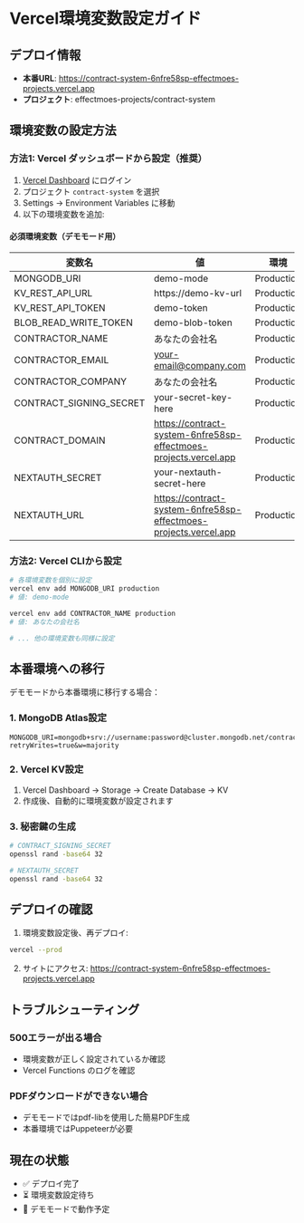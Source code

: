 # Vercel環境変数設定ガイド

## デプロイ情報
- **本番URL**: https://contract-system-6nfre58sp-effectmoes-projects.vercel.app
- **プロジェクト**: effectmoes-projects/contract-system

## 環境変数の設定方法

### 方法1: Vercel ダッシュボードから設定（推奨）

1. [Vercel Dashboard](https://vercel.com/dashboard) にログイン
2. プロジェクト `contract-system` を選択
3. Settings → Environment Variables に移動
4. 以下の環境変数を追加:

#### 必須環境変数（デモモード用）

| 変数名 | 値 | 環境 |
|--------|-----|------|
| MONGODB_URI | demo-mode | Production |
| KV_REST_API_URL | https://demo-kv-url | Production |
| KV_REST_API_TOKEN | demo-token | Production |
| BLOB_READ_WRITE_TOKEN | demo-blob-token | Production |
| CONTRACTOR_NAME | あなたの会社名 | Production |
| CONTRACTOR_EMAIL | your-email@company.com | Production |
| CONTRACTOR_COMPANY | あなたの会社名 | Production |
| CONTRACT_SIGNING_SECRET | your-secret-key-here | Production |
| CONTRACT_DOMAIN | https://contract-system-6nfre58sp-effectmoes-projects.vercel.app | Production |
| NEXTAUTH_SECRET | your-nextauth-secret-here | Production |
| NEXTAUTH_URL | https://contract-system-6nfre58sp-effectmoes-projects.vercel.app | Production |

### 方法2: Vercel CLIから設定

```bash
# 各環境変数を個別に設定
vercel env add MONGODB_URI production
# 値: demo-mode

vercel env add CONTRACTOR_NAME production
# 値: あなたの会社名

# ... 他の環境変数も同様に設定
```

## 本番環境への移行

デモモードから本番環境に移行する場合：

### 1. MongoDB Atlas設定
```
MONGODB_URI=mongodb+srv://username:password@cluster.mongodb.net/contract_system?retryWrites=true&w=majority
```

### 2. Vercel KV設定
1. Vercel Dashboard → Storage → Create Database → KV
2. 作成後、自動的に環境変数が設定されます

### 3. 秘密鍵の生成
```bash
# CONTRACT_SIGNING_SECRET
openssl rand -base64 32

# NEXTAUTH_SECRET
openssl rand -base64 32
```

## デプロイの確認

1. 環境変数設定後、再デプロイ:
```bash
vercel --prod
```

2. サイトにアクセス:
https://contract-system-6nfre58sp-effectmoes-projects.vercel.app

## トラブルシューティング

### 500エラーが出る場合
- 環境変数が正しく設定されているか確認
- Vercel Functions のログを確認

### PDFダウンロードができない場合
- デモモードではpdf-libを使用した簡易PDF生成
- 本番環境ではPuppeteerが必要

## 現在の状態
- ✅ デプロイ完了
- ⏳ 環境変数設定待ち
- 📝 デモモードで動作予定